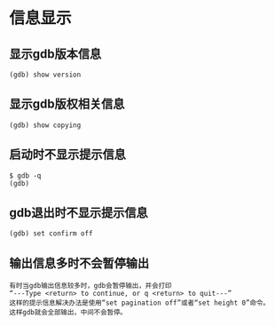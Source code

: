 # 信息显示

## 显示gdb版本信息
```
(gdb) show version
```

## 显示gdb版权相关信息
```
(gdb) show copying
```

## 启动时不显示提示信息
```
$ gdb -q
(gdb)
```

## gdb退出时不显示提示信息
```
(gdb) set confirm off
```

## 输出信息多时不会暂停输出
```
有时当gdb输出信息较多时，gdb会暂停输出，并会打印
“---Type <return> to continue, or q <return> to quit---”
这样的提示信息解决办法是使用“set pagination off”或者“set height 0”命令。
这样gdb就会全部输出，中间不会暂停。
```